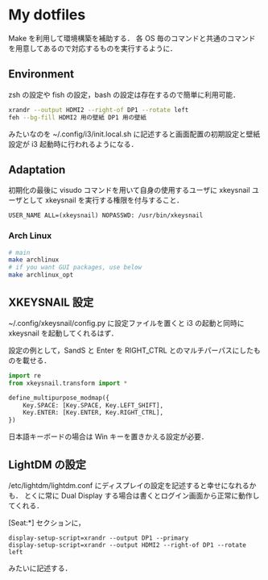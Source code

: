 # My dotfiles #
Make を利用して環境構築を補助する．
各 OS 毎のコマンドと共通のコマンドを用意してあるので対応するものを実行するように．

## Environment ##
zsh の設定や fish の設定，bash の設定は存在するので簡単に利用可能．

```sh
xrandr --output HDMI2 --right-of DP1 --rotate left
feh --bg-fill HDMI2 用の壁紙 DP1 用の壁紙
```
みたいなのを ~/.config/i3/init.local.sh に記述すると画面配置の初期設定と壁紙設定が i3 起動時に行われるようになる．

## Adaptation ##

初期化の最後に visudo コマンドを用いて自身の使用するユーザに xkeysnail ユーザとして xkeysnail を実行する権限を付与すること．

```
USER_NAME ALL=(xkeysnail) NOPASSWD: /usr/bin/xkeysnail
```

### Arch Linux ###

```sh
# main
make archlinux
# if you want GUI packages, use below
make archlinux_opt
```

## XKEYSNAIL 設定 ##
~/.config/xkeysnail/config.py に設定ファイルを置くと i3 の起動と同時に xkeysnail を起動してくれるはず．

設定の例として，SandS と Enter を RIGHT_CTRL とのマルチパーパスにしたものを載せる．
```py
import re
from xkeysnail.transform import *

define_multipurpose_modmap({
    Key.SPACE: [Key.SPACE, Key.LEFT_SHIFT],
    Key.ENTER: [Key.ENTER, Key.RIGHT_CTRL],
})

```

日本語キーボードの場合は Win キーを置きかえる設定が必要．

## LightDM の設定 ##
/etc/lightdm/lightdm.conf にディスプレイの設定を記述すると幸せになれるかも．
とくに常に Dual Display する場合は書くとログイン画面から正常に動作してくれる．

[Seat:*] セクションに，
```
display-setup-script=xrandr --output DP1 --primary
display-setup-script=xrandr --output HDMI2 --right-of DP1 --rotate left
```
みたいに記述する．
